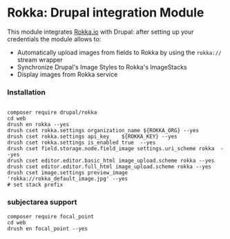 # Rokka: Drupal integration Module

This module integrates [Rokka.io](https://rokka.io) with Drupal: after setting up your credentials the module allows to:

 - Automatically upload images from fields to Rokka by using the `rokka://` stream wrapper
 - Synchronize Drupal's Image Styles to Rokka's ImageStacks
 - Display images from Rokka service



### Installation

```

composer require drupal/rokka
cd web
drush en rokka --yes
drush cset rokka.settings organization_name ${ROKKA_ORG} --yes
drush cset rokka.settings api_key    ${ROKKA_KEY} --yes
drush cset rokka.settings is_enabled true  --yes
drush cset field.storage.node.field_image settings.uri_scheme rokka  --yes
drush cset editor.editor.basic_html image_upload.scheme rokka --yes
drush cset editor.editor.full_html image_upload.scheme rokka --yes
drush cset image.settings preview_image 'rokka://rokka_default_image.jpg' --yes
# set stack prefix
```

### subjectarea support

```
composer require focal_point
cd web
drush en focal_point --yes
```